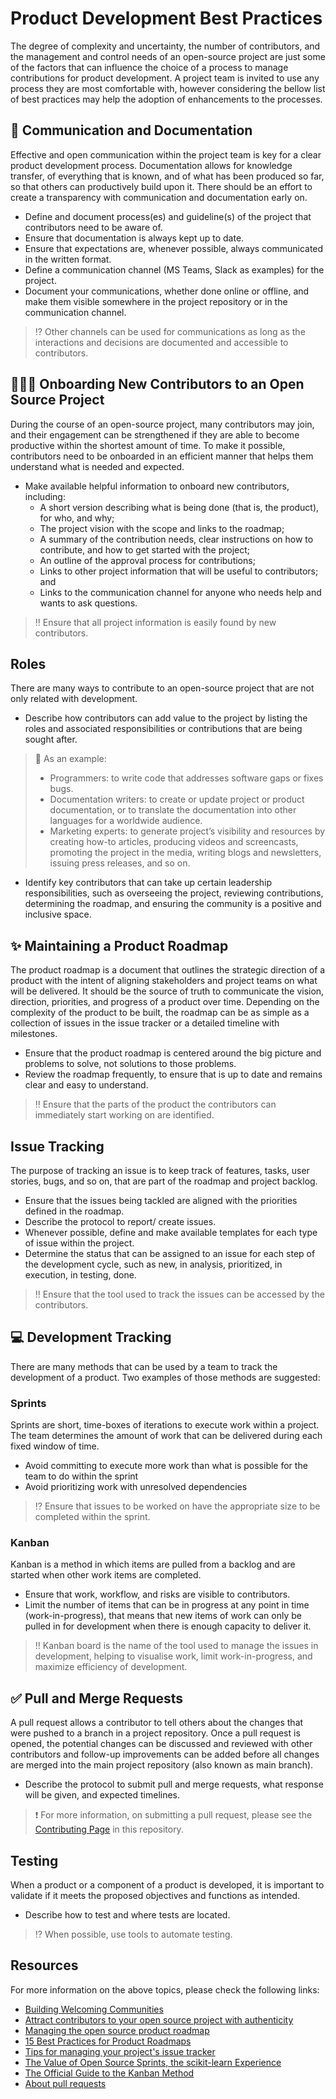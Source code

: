 # Product Development Best Practices

The degree of complexity and uncertainty, the number of contributors, and the management and control needs of an open-source project are just some of the factors that can influence the choice of a process to manage contributions for product development. A project team is invited to use any process they are most comfortable with, however considering the bellow list of best practices may help the adoption of enhancements to the processes. 

## 📝 Communication and Documentation 

Effective and open communication within the project team is key for a clear product development process. Documentation allows for knowledge transfer, of everything that is known, and of what has been produced so far, so that others can productively build upon it. There should be an effort to create a transparency with communication and documentation early on.

- Define and document process(es) and guideline(s) of the project that contributors need to be aware of.
- Ensure that documentation is always kept up to date.
- Ensure that expectations are, whenever possible, always communicated in the written format.
- Define a communication channel (MS Teams, Slack as examples) for the project.
- Document your communications, whether done online or offline, and make them visible somewhere in the project repository or in the communication channel.

> :interrobang: Other channels can be used for communications as long as the interactions and decisions are documented and accessible to contributors.

## 👩🏽‍💻 Onboarding New Contributors to an Open Source Project

During the course of an open-source project, many contributors may join, and their engagement can be strengthened if they are able to become productive within the shortest amount of time. To make it possible, contributors need to be onboarded in an efficient manner that helps them understand what is needed and expected.

- Make available helpful information to onboard new contributors, including:
  - A short version describing what is being done (that is, the product), for who, and why;
  - The project vision with the scope and links to the roadmap;
  - A summary of the contribution needs, clear instructions on how to contribute, and how to get started with the project;
  - An outline of the approval process for contributions;
  - Links to other project information that will be useful to contributors; and
  - Links to the communication channel for anyone who needs help and wants to ask questions.

> :bangbang: Ensure that all project information is easily found by new contributors.

## Roles

There are many ways to contribute to an open-source project that are not only related with development.

- Describe how contributors can add value to the project by listing the roles and associated responsibilities or contributions that are being sought after.
> :memo: As an example:
> - Programmers: to write code that addresses software gaps or fixes bugs.
> - Documentation writers: to create or update project or product documentation, or to translate the documentation into other languages for a worldwide audience.
> - Marketing experts: to generate project’s visibility and resources by creating how-to articles, producing videos and screencasts, promoting the project in the media, writing blogs and newsletters, issuing press releases, and so on.
- Identify key contributors that can take up certain leadership responsibilities, such as overseeing the project, reviewing contributions, determining the roadmap, and ensuring the community is a positive and inclusive space.

## ✨ Maintaining a Product Roadmap

The product roadmap is a document that outlines the strategic direction of a product with the intent of aligning stakeholders and project teams on what will be delivered. It should be the source of truth to communicate the vision, direction, priorities, and progress of a product over time. Depending on the complexity of the product to be built, the roadmap can be as simple as a collection of issues in the issue tracker or a detailed timeline with milestones.

- Ensure that the product roadmap is centered around the big picture and problems to solve, not solutions to those problems.
- Review the roadmap frequently, to ensure that is up to date and remains clear and easy to understand.

> :bangbang: Ensure that the parts of the product the contributors can immediately start working on are identified.

## Issue Tracking

The purpose of tracking an issue is to keep track of features, tasks, user stories, bugs, and so on, that are part of the roadmap and project backlog.

- Ensure that the issues being tackled are aligned with the priorities defined in the roadmap.
- Describe the protocol to report/ create issues.
- Whenever possible, define and make available templates for each type of issue within the project.
- Determine the status that can be assigned to an issue for each step of the development cycle, such as new, in analysis, prioritized, in execution, in testing, done.

> :bangbang: Ensure that the tool used to track the issues can be accessed by the contributors.

## 💻 Development Tracking 

There are many methods that can be used by a team to track the development of a product. Two examples of those methods are suggested: 

### Sprints

Sprints are short, time-boxes of iterations to execute work within a project. The team determines the amount of work that can be delivered during each fixed window of time.

- Avoid committing to execute more work than what is possible for the team to do within the sprint
- Avoid prioritizing work with unresolved dependencies

> :interrobang: Ensure that issues to be worked on have the appropriate size to be completed within the sprint.

### Kanban

Kanban is a method in which items are pulled from a backlog and are started when other work items are completed.

-	Ensure that work, workflow, and risks are visible to contributors.
-	Limit the number of items that can be in progress at any point in time (work-in-progress), that means that new items of work can only be pulled in for development when there is enough capacity to deliver it.

> :bangbang: Kanban board is the name of the tool used to manage the issues in development, helping to visualise work, limit work-in-progress, and maximize efficiency of development.

## ✅ Pull and Merge Requests 

A pull request allows a contributor to tell others about the changes that were pushed to a branch in a project repository. Once a pull request is opened, the potential changes can be discussed and reviewed with other contributors and follow-up improvements can be added before all changes are merged into the main project repository (also known as main branch). 

- Describe the protocol to submit pull and merge requests, what response will be given, and expected timelines.

> :heavy_exclamation_mark: For more information, on submitting a pull request, please see the [Contributing Page](https://github.com/WorldHealthOrganization/open-source-communication-channel/blob/main/CONTRIBUTING.md) in this repository.

## Testing

When a product or a component of a product is developed, it is important to validate if it meets the proposed objectives and functions as intended.

- Describe how to test and where tests are located.

> :interrobang: When possible, use tools to automate testing.

## Resources
For more information on the above topics, please check the following links:
- [Building Welcoming Communities](https://opensource.guide/building-community/)
- [Attract contributors to your open source project with authenticity](https://opensource.com/article/22/6/attract-contributors-open-source-project)
- [Managing the open source product roadmap](https://opensource.com/article/21/9/open-source-product-roadmap)
- [15 Best Practices for Product Roadmaps](https://terem.tech/15-best-practices-for-product-roadmaps/)
- [Tips for managing your project's issue tracker](https://opensource.com/life/16/7/how-take-your-projects-github-issues-good-great)
- [The Value of Open Source Sprints, the scikit-learn Experience](https://blog.scikit-learn.org/events/sprints-value/)
- [The Official Guide to the Kanban Method](https://kanban.university/kanban-guide/#kanban-method)
- [About pull requests](https://docs.github.com/en/pull-requests/collaborating-with-pull-requests/proposing-changes-to-your-work-with-pull-requests/about-pull-requests)
